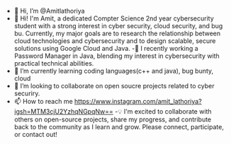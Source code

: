 - 👋 Hi, I’m @Amitlathoriya
- 👀 Hi! I'm Amit, a dedicated Compter Science 2nd year cybersecurity student with a strong interest in cyber security, cloud security, and bug bu. Currently, my major goals are to research the relationship between      cloud technologies and cybersecurity and to design scalable, secure solutions using Google Cloud and Java. 
-🔐 I recently working a Password Manager in Java, blending my interest in cybersecurity with practical technical abilities. 
- 🌱 I’m currently learning coding languages(c++ and java), bug bunty, cloud 
- 💞️ I’m looking to collaborate on open soucre projects related to cyber securiry.
- 📫 How to reach me https://www.instagram.com/amit_lathoriya?igsh=MTM3cjU2YzhqNGpqNw==
-💡 I'm excited to collaborate with others on open-source projects, share my progress, and contribute back to the community as I learn and grow. Please connect, participate, or contact out!
<!---
Amitlathoriya/Amitlathoriya is a ✨ special ✨ repository because its `README.md` (this file) appears on your GitHub profile.
You can click the Preview link to take a look at your changes.
--->
